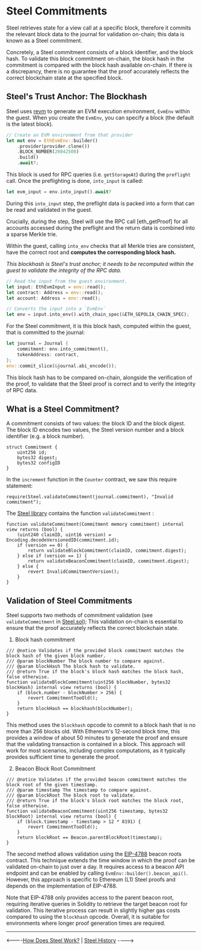 # Steel Commitments

Steel retrieves state for a view call at a specific block, therefore it commits the relevant block data to the journal for validation on-chain; this data is known as a Steel commitment.

Concretely, a Steel commitment consists of a block identifier, and the block hash. To validate this block commitment on-chain, the block hash in the commitment is compared with the block hash available on-chain. If there is a discrepancy, there is no guarantee that the proof accurately reflects the correct blockchain state at the specified block.

## Steel's Trust Anchor: The Blockhash

Steel uses [revm] to generate an EVM execution environment, `EvmEnv` within the guest. When you create the `EvmEnv`, you can specify a block (the default is the latest block).

```rust
// Create an EVM environment from that provider 
let mut env = EthEvmEnv::builder()
    .provider(provider.clone())
    .BLOCK_NUMBER(20842508)
    .build()
    .await?;
```

This block is used for RPC queries (i.e. `getStorageAt`) during the `preflight` call. Once the preflighting is done, `into_input` is called:

```rust
let evm_input = env.into_input().await?
```

During this `into_input` step, the preflight data is packed into a form that can be read and validated in the guest.

Crucially, during the step, Steel will use the RPC call [eth\_getProof] for all accounts accessed during the preflight and the return data is combined into a sparse Merkle trie.

Within the guest, calling `into_env` checks that all Merkle tries are consistent, have the correct root and **computes the corresponding block hash.**

_This blockhash is Steel's trust anchor; it needs to be recomputed within the guest to validate the integrity of the RPC data._

```rust
// Read the input from the guest environment.
let input: EthEvmInput = env::read();
let contract: Address = env::read();
let account: Address = env::read();

// Converts the input into a `EvmEnv`
let env = input.into_env().with_chain_spec(&ETH_SEPOLIA_CHAIN_SPEC);
```

For the Steel commitment, it is this block hash, computed within the guest, that is committed to the journal:

```rust
let journal = Journal {
    commitment: env.into_commitment(),
    tokenAddress: contract,
};
env::commit_slice(&journal.abi_encode());
```

This block hash has to be compared on-chain, alongside the verification of the proof, to validate that the Steel proof is correct and to verify the integrity of RPC data.

## What is a Steel Commitment?

A commitment consists of two values: the block ID and the block digest. The block ID encodes two values, the Steel version number and a block identifier (e.g. a block number).

```solidity
struct Commitment {
    uint256 id;
    bytes32 digest;
    bytes32 configID
}
```

In the `increment` function in the `Counter` contract, we saw this require statement:

```solidity
require(Steel.validateCommitment(journal.commitment), "Invalid commitment");
```

The [Steel library](https://github.com/risc0/risc0-ethereum/blob/main/contracts/src/steel/Steel.sol) contains the function `validateCommitment` :

```solidity
function validateCommitment(Commitment memory commitment) internal view returns (bool) {
    (uint240 claimID, uint16 version) = Encoding.decodeVersionedID(commitment.id);
    if (version == 0) {
        return validateBlockCommitment(claimID, commitment.digest);
    } else if (version == 1) {
        return validateBeaconCommitment(claimID, commitment.digest);
    } else {
        revert InvalidCommitmentVersion();
    }
}
```

## Validation of Steel Commitments

Steel supports two methods of commitment validation (see `validateCommitment` in [Steel.sol]); This validation on-chain is essential to ensure that the proof accurately reflects the correct blockchain state.

1. Block hash commitment

```solidity
/// @notice Validates if the provided block commitment matches the block hash of the given block number.
/// @param blockNumber The block number to compare against.
/// @param blockHash The block hash to validate.
/// @return True if the block's block hash matches the block hash, false otherwise.
function validateBlockCommitment(uint256 blockNumber, bytes32 blockHash) internal view returns (bool) {
    if (block.number - blockNumber > 256) {
        revert CommitmentTooOld();
    }
    return blockHash == blockhash(blockNumber);
}
```

This method uses the `blockhash` opcode to commit to a block hash that is no more than 256 blocks old. With Ethereum's 12-second block time, this provides a window of about 50 minutes to generate the proof and ensure that the validating transaction is contained in a block. This approach will work for most scenarios, including complex computations, as it typically provides sufficient time to generate the proof.

2. Beacon Block Root Commitment

```solidity
/// @notice Validates if the provided beacon commitment matches the block root of the given timestamp.
/// @param timestamp The timestamp to compare against.
/// @param blockRoot The block root to validate.
/// @return True if the block's block root matches the block root, false otherwise.
function validateBeaconCommitment(uint256 timestamp, bytes32 blockRoot) internal view returns (bool) {
    if (block.timestamp - timestamp > 12 * 8191) {
        revert CommitmentTooOld();
    }
    return blockRoot == Beacon.parentBlockRoot(timestamp);
}
```

The second method allows validation using the [EIP-4788] beacon roots contract. This technique extends the time window in which the proof can be validated on-chain to just over a day. It requires access to a beacon API endpoint and can be enabled by calling `EvmEnv::builder().beacon_api()`. However, this approach is specific to Ethereum (L1) Steel proofs and depends on the implementation of EIP-4788.

Note that EIP-4788 only provides access to the parent beacon root, requiring iterative queries in Solidity to retrieve the target beacon root for validation. This iterative process can result in slightly higher gas costs compared to using the `blockhash` opcode. Overall, it is suitable for environments where longer proof generation times are required.

---

<----[How Does Steel Work?](./how-does-steel-work.md) | [Steel History](./steel-history.md) ---->

[revm]: https://docs.rs/revm/latest/revm/
[eth_getProof]: https://docs.alchemy.com/reference/eth-getproof
[Steel library]: https://github.com/risc0/risc0-ethereum/blob/main/contracts/src/steel/Steel.sol
[Steel.sol]: https://github.com/risc0/risc0-ethereum/blob/main/contracts/src/steel/Steel.sol
[EIP-4788]: https://eips.ethereum.org/EIPS/eip-4788
[How Does Steel Work?]: ./how-does-steel-work.md
[Steel README]: ../README.md

